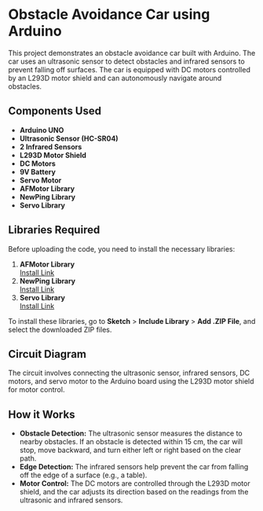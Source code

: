# Obstacle Avoidance Car using Arduino

This project demonstrates an obstacle avoidance car built with Arduino. The car uses an ultrasonic sensor to detect obstacles and infrared sensors to prevent falling off surfaces. The car is equipped with DC motors controlled by an L293D motor shield and can autonomously navigate around obstacles.

## Components Used
- **Arduino UNO**  
- **Ultrasonic Sensor (HC-SR04)**  
- **2 Infrared Sensors**  
- **L293D Motor Shield**  
- **DC Motors**  
- **9V Battery**  
- **Servo Motor**  
- **AFMotor Library**  
- **NewPing Library**  
- **Servo Library**  

## Libraries Required
Before uploading the code, you need to install the necessary libraries:
1. **AFMotor Library**  
   [Install Link](https://learn.adafruit.com/adafruit-motor-shield/library-install)
2. **NewPing Library**  
   [Install Link](https://github.com/livetronic/Arduino-NewPing)
3. **Servo Library**  
   [Install Link](https://github.com/arduino-libraries/Servo.git)

To install these libraries, go to **Sketch** > **Include Library** > **Add .ZIP File**, and select the downloaded ZIP files.

## Circuit Diagram
The circuit involves connecting the ultrasonic sensor, infrared sensors, DC motors, and servo motor to the Arduino board using the L293D motor shield for motor control.

## How it Works
- **Obstacle Detection:** The ultrasonic sensor measures the distance to nearby obstacles. If an obstacle is detected within 15 cm, the car will stop, move backward, and turn either left or right based on the clear path.
- **Edge Detection:** The infrared sensors help prevent the car from falling off the edge of a surface (e.g., a table).
- **Motor Control:** The DC motors are controlled through the L293D motor shield, and the car adjusts its direction based on the readings from the ultrasonic and infrared sensors.
